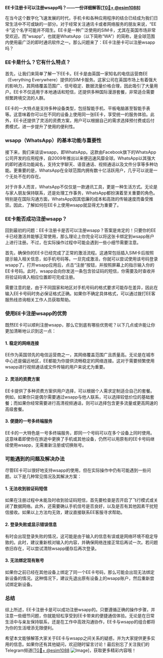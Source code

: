 **EE卡注册卡可以注册wsapp吗？——一份详细解答[[TG💪+ @esim1088](https://t.me/s/esim1088)]**

在当今这个数字化飞速发展的时代，手机卡和各种应用程序的结合已经成为我们日常生活中不可或缺的一部分。对于经常关注通讯卡或者网络服务的朋友来说，“EE卡”这个名字可能并不陌生。EE卡是一种广泛使用的SIM卡，尤其在英国市场非常受欢迎。而“wsapp”，也就是WhatsApp（以下简称“WA”）的简称，是全球范围内使用最广泛的即时通讯软件之一。那么问题来了：EE卡注册卡可以注册wsapp吗？

### EE卡是什么？它有什么特点？

首先，让我们来简单了解一下EE卡。EE卡是由英国一家知名的电信运营商EE（Everything Everywhere）提供的SIM卡服务。这家公司在英国市场上有着强大的影响力，其网络覆盖范围广、信号稳定、数据流量价格合理，因此吸引了大量用户。EE卡不仅适用于本地通话和短信，还提供多种国际漫游套餐，非常适合需要频繁跨境交流的人群。

EE卡的一大特点是支持多种设备类型，包括智能手机、平板电脑甚至智能手表等。这意味着你可以在不同的设备上使用同一张EE卡，享受统一的服务体验。此外，EE卡还提供了灵活的资费方案，用户可以根据自己的需求选择预付费或后付费模式，进一步提升了使用的便利性。

### wsapp（WhatsApp）的基本功能与重要性

接下来，我们来谈谈wsapp，即WhatsApp。这款由Facebook旗下的WhatsApp公司开发的应用程序，自2009年推出以来便迅速风靡全球。WhatsApp以其强大的即时通讯功能闻名，支持文字聊天、语音通话、视频通话以及文件分享等多种功能。更重要的是，WhatsApp在全球范围内拥有数十亿活跃用户，几乎可以说是一个无处不在的存在。

对于许多人而言，WhatsApp不仅仅是一款通讯工具，更是一种生活方式。无论是与家人朋友保持联系，还是处理工作事务，WhatsApp都扮演着至关重要的角色。特别是在国际沟通方面，WhatsApp因其低廉的成本和高效的传输速度而备受推崇。因此，了解如何在EE卡上使用wsapp就显得尤为重要了。

### EE卡能否成功注册wsapp？

回到最初的问题：EE卡注册卡是否可以注册wsapp？答案是肯定的！只要你的EE卡已经激活并能够正常使用，那么理论上你完全可以将这张卡绑定到wsapp账户上进行注册。不过，在实际操作过程中可能会遇到一些小细节需要注意。

首先，确保你的EE卡已经完成了正常的激活流程。这通常包括插入SIM卡后按照提示输入相关信息，如手机号码等。一旦完成激活，你就可以尝试使用该号码登录wsapp了。打开wsapp应用后，点击“注册”按钮，并按照屏幕上的指示输入你的EE卡号码。此时，wsapp会向你发送一条包含验证码的短信，你需要及时查收并将验证码填入相应位置即可完成注册。

需要注意的是，由于不同国家和地区对手机号码的格式要求可能存在差异，因此在输入EE卡号码时务必保证格式正确。如果你不确定具体格式，可以通过拨打EE客服热线咨询相关工作人员获取帮助。

### 使用EE卡注册wsapp的优势

既然EE卡可以顺利注册wsapp，那么它到底有哪些优势呢？以下几点或许能让你更加清晰地认识到这一点：

#### 1. **稳定的网络连接**
EE作为英国领先的电信运营商之一，其网络覆盖范围广且质量高。无论是在城市中心还是偏远地区，EE都能为你提供流畅稳定的网络连接。这对于需要频繁使用wsapp进行视频通话或文件传输的用户来说尤为重要。

#### 2. **灵活的资费方案**
EE卡提供了多种资费方案供用户选择，可以根据个人需求定制适合自己的套餐。例如，如果你只是偶尔需要通过wsapp与他人联系，可以选择较低价位的基础套餐；而如果你经常需要进行高清视频通话，则可以选择包含更多流量或更高网速的高级套餐。

#### 3. **便捷的一号多终端服务**
EE卡的一大特色是一号多终端服务，即同一个号码可以在多个设备上同时使用。这意味着即使你在旅途中更换了手机或其他设备，仍然可以用原有的EE卡号码继续使用wsapp，无需重新注册或切换账号。

### 可能遇到的问题及解决办法

尽管EE卡可以很好地支持wsapp的使用，但在实际操作中仍有可能遇到一些问题。以下是几种常见情况及其解决方案：

#### 1. **无法收到验证码短信**
如果在注册过程中未能及时收到验证码短信，首先要检查是否开启了飞行模式或关闭了数据网络。此外，还需要确认手机信号是否良好，以及是否有其他因素干扰短信接收。如果以上方法均无效，建议直接联系EE客服寻求帮助。

#### 2. **登录失败或显示错误信息**
有时会出现登录失败的情况，这可能是由于输入的信息有误或是网络环境不稳定导致的。此时，建议重新核对输入的内容，并确保网络连接正常后再试一次。若问题依旧存在，可以尝试清除wsapp缓存后再次登录。

#### 3. **无法绑定现有账号**
如果你之前已经在其他设备上绑定了同一个EE卡号码，那么可能会出现无法绑定新设备的情况。这种情况下，建议先退出原有设备上的wsapp账户，然后重新尝试绑定新设备。

### 总结

综上所述，EE卡注册卡是可以成功注册wsapp的。只要遵循正确的操作步骤，并注意一些细节问题，你就能轻松享受到EE卡带来的便捷通信体验。无论是在日常生活中与亲友保持联系，还是在工作中高效沟通协作，EE卡与wsapp的组合都将为你的生活增添无限便利。

希望本文能够解答大家关于EE卡与wsapp之间关系的疑惑，并为大家提供更多实用的信息。如果你还有其他疑问，欢迎随时留言讨论！最后别忘了关注我们的Telegram频道[[TG💪+ @esim1088](https://t.me/s/esim1088) ![Image](https://i.postimg.cc/4NQfJmqS/Snipaste-2025-05-13-00-14-12.png)]，获取更多精彩内容哦！